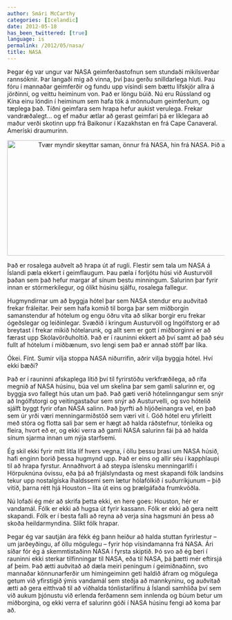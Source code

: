 ```yaml
---
author: Smári McCarthy
categories: [Icelandic]
date: 2012-05-18
has_been_twittered: [true]
language: is
permalink: /2012/05/nasa/
title: NASA
---
```

<p class="wp-flattr-button">
  <a class="FlattrButton" style="display:none;" href="http://www.smarimccarthy.is/2012/05/nasa/" title="NASA" rev="flattr;uid:smarimc;language:en_GB;category:text;button:compact;">Þegar ég var ungur var NASA geimferðastofnun sem stundaði mikilsverðar rannsóknir. Þar langaði mig að vinna, því þau gerðu snilldarlega hluti. Þau fóru í mannaðar geimferðir og fundu upp vísindi sem bættu lífskjör allra á jörðinni, og veittu heiminum von. Það er löngu búið. Nú eru Rússland og Kína einu löndin í heiminum sem hafa tök á mönnuðum geimferðum, og tæplega það. Tíðni geimfara sem hrapa hefur aukist verulega. Frekar vandræðalegt... og ef maður ætlar að gerast geimfari þá er líklegara að maður verði skotinn upp frá Baikonur í Kazakhstan en frá Cape Canaveral. Ameríski draumurinn. Það er rosalega auðvelt að hrapa út af rugli. Flestir sem tala um NASA á Íslandi pæla ekkert í geimflaugum. Þau pæla í forljótu húsi við Austurvöll þaðan sem það hefur margar af sínum bestu minningum. Salurinn þar fyrir innan er stórmerkilegur, og ólíkt húsinu sjálfu, rosalega fallegur. Hugmyndirnar um að byggja hótel þar sem NASA </a>
</p>

Þegar ég var ungur var NASA geimferðastofnun sem stundaði mikilsverðar rannsóknir. Þar langaði mig að vinna, því þau gerðu snilldarlega hluti. Þau fóru í mannaðar geimferðir og fundu upp vísindi sem bættu lífskjör allra á jörðinni, og veittu heiminum von. Það er löngu búið. Nú eru Rússland og Kína einu löndin í heiminum sem hafa tök á mönnuðum geimferðum, og tæplega það. Tíðni geimfara sem hrapa hefur aukist verulega. Frekar vandræðalegt&#8230; og ef maður ætlar að gerast geimfari þá er líklegara að maður verði skotinn upp frá Baikonur í Kazakhstan en frá Cape Canaveral. Ameríski draumurinn.

<p style="text-align: center;">
  <a href="http://www.smarimccarthy.is/wp-content/uploads/2012/05/nasanasa.jpg"><img class="aligncenter size-full wp-image-396" title="nasanasa" src="http://www.smarimccarthy.is/wp-content/uploads/2012/05/nasanasa.jpg" alt="Tvær myndir skeyttar saman, önnur frá NASA, hin frá NASA. Þið afsakið vonandi höfundarréttarbrotið." width="798" height="267" /></a>
</p>

Það er rosalega auðvelt að hrapa út af rugli. Flestir sem tala um NASA á Íslandi pæla ekkert í geimflaugum. Þau pæla í forljótu húsi við Austurvöll þaðan sem það hefur margar af sínum bestu minningum. Salurinn þar fyrir innan er stórmerkilegur, og ólíkt húsinu sjálfu, rosalega fallegur.

Hugmyndirnar um að byggja hótel þar sem NASA stendur eru auðvitað frekar fráleitar. Þeir sem hafa komið til borga þar sem miðborgin samanstendur af hótelum og engu öðru vita að slíkar borgir eru frekar ógeðslegar og leiðinlegar. Svæðið í kringum Austurvöll og Ingólfstorg er að breytast í frekar mikið hótelarunk, og allt sem er gott í miðborginni er að færast upp Skólavörðuholtið. Það er í rauninni ekkert að því samt að það séu fullt af hótelum í miðbænum, svo lengi sem það er annað stöff þar líka.

Ókei. Fínt. Sumir vilja stoppa NASA niðurrifin, aðrir vilja byggja hótel. Hví ekki bæði?

Það er í rauninni afskaplega lítið því til fyrirstöðu verkfræðilega, að rífa megnið af NASA húsinu, búa vel um skelina þar sem gamli salurinn er, og byggja svo fallegt hús utan um það. Það gæti verið hótelinngangur sem snýr að Ingólfstorgi og veitingastaður sem snýr að Austurvelli, og svo hótelið sjálft byggt fyrir ofan NASA salinn. Það þyrfti að hljóðeinangra vel, en það sem úr yrði væri menningarmiðstöð sem væri vit í. Góð hótel eru yfirleitt með stóra og flotta sali þar sem er hægt að halda ráðstefnur, tónleika og fleira, hvort eð er, og ekki verra að gamli NASA salurinn fái þá að halda sínum sjarma innan um nýja starfsemi.

Ég skil ekki fyrir mitt litla líf hvers vegna, í öllu þessu þrasi um NASA húsið, hafi enginn borið þessa hugmynd upp. Það er eins og allir séu í kapphlaupi til að hrapa fyrstur. Annaðhvort á að steypa íslensku menningarlífi í Hörpuknúna óvissu, eða þá að frjálslyndasta og mest skapandi fólk landsins tekur upp nostalgíska íhaldssemi sem lætur hólafólkið í suðurríkjunum &#8211; þið vitið, þarna rétt hjá Houston &#8211; líta út eins og þrælgáfaða frumkvöðla.

Nú lofaði ég mér að skrifa þetta ekki, en here goes: Houston, hér er vandamál. Fólk er ekki að hugsa út fyrir kassann. Fólk er ekki að gera neitt skapandi. Fólk er í besta falli að reyna að verja sína hagsmuni án þess að skoða heildarmyndina. Slíkt fólk hrapar.

Þegar ég var sautján ára fékk ég þann heiður að halda stuttan fyrirlestur &#8211; um jarðeyðingu, af öllu mögulegu &#8211; fyrir hóp vísindamanna frá NASA. Ári síðar fór ég á skemmtistaðinn NASA í fyrsta skiptið. Þó svo að ég beri í rauninni ekki sterkar tilfinningar til NASA, eða til NASA, þá þætti mér eftirsjá af þeim. Það ætti auðvitað að dæla meiri peningum í geimiðnaðinn, svo mannaðar könnunarferðir um himingeiminn geti haldið áfram og mögulega getum við yfirstigið ýmis vandamál sem steðja að mannkyninu, og auðvitað ætti að gera eitthvað til að viðhalda tónlistarlífinu á Íslandi samhliða því sem við aukum þjónustu við erlenda ferðamenn sem innlenda og búum betur um miðborgina, og ekki verra ef salurinn góði í NASA húsinu fengi að koma þar að.
